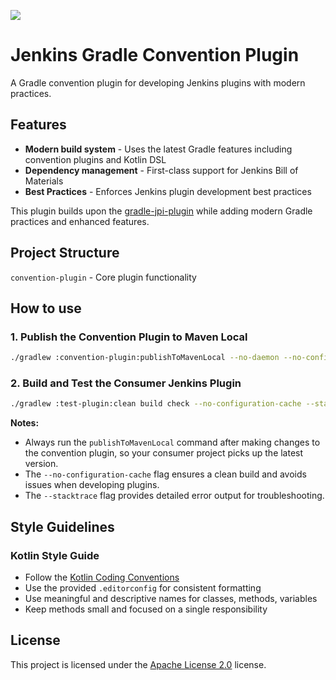 [![](https://jitpack.io/v/aaravmahajanofficial/jenkins-gradle-convention-plugin.svg)](https://jitpack.io/#aaravmahajanofficial/jenkins-gradle-convention-plugin)
# Jenkins Gradle Convention Plugin

A Gradle convention plugin for developing Jenkins plugins with modern practices.

## Features

- **Modern build system** - Uses the latest Gradle features including convention plugins and Kotlin DSL
- **Dependency management** - First-class support for Jenkins Bill of Materials
- **Best Practices** - Enforces Jenkins plugin development best practices

This plugin builds upon the [gradle-jpi-plugin](https://github.com/jenkinsci/gradle-jpi-plugin) while adding modern Gradle practices and enhanced features.

## Project Structure

`convention-plugin` - Core plugin functionality

## How to use

### 1. Publish the Convention Plugin to Maven Local

```sh
./gradlew :convention-plugin:publishToMavenLocal --no-daemon --no-configuration-cache
```

### 2. Build and Test the Consumer Jenkins Plugin

```sh
./gradlew :test-plugin:clean build check --no-configuration-cache --stacktrace
```

**Notes:**
- Always run the `publishToMavenLocal` command after making changes to the convention plugin, so your consumer project picks up the latest version.
- The `--no-configuration-cache` flag ensures a clean build and avoids issues when developing plugins.
- The `--stacktrace` flag provides detailed error output for troubleshooting.

## Style Guidelines

### Kotlin Style Guide
- Follow the [Kotlin Coding Conventions](https://kotlinlang.org/docs/coding-conventions.html)
- Use the provided `.editorconfig` for consistent formatting
- Use meaningful and descriptive names for classes, methods, variables
- Keep methods small and focused on a single responsibility

## License

This project is licensed under the [Apache License 2.0](https://github.com/aaravmahajanofficial/jenkins-gradle-convention-plugin/blob/main/LICENSE) license.
